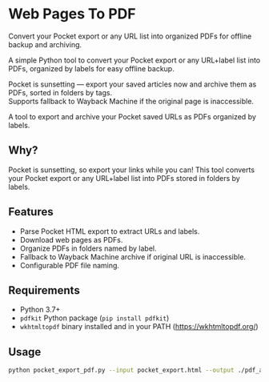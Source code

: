 # Web Pages To PDF
Convert your Pocket export or any URL list into organized PDFs for offline backup and archiving.

A simple Python tool to convert your Pocket export or any URL+label list into PDFs, organized by labels for easy offline backup.

Pocket is sunsetting — export your saved articles now and archive them as PDFs, sorted in folders by tags.  
Supports fallback to Wayback Machine if the original page is inaccessible.

A tool to export and archive your Pocket saved URLs as PDFs organized by labels.

## Why?

Pocket is sunsetting, so export your links while you can! This tool converts your Pocket export or any URL+label list into PDFs stored in folders by labels.

## Features

- Parse Pocket HTML export to extract URLs and labels.
- Download web pages as PDFs.
- Organize PDFs in folders named by label.
- Fallback to Wayback Machine archive if original URL is inaccessible.
- Configurable PDF file naming.

## Requirements

- Python 3.7+
- `pdfkit` Python package (`pip install pdfkit`)
- `wkhtmltopdf` binary installed and in your PATH (https://wkhtmltopdf.org/)

## Usage

```bash
python pocket_export_pdf.py --input pocket_export.html --output ./pdf_archive
```
